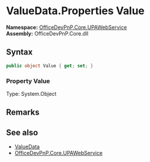 # ValueData.Properties Value
  

**Namespace:** [OfficeDevPnP.Core.UPAWebService](OfficeDevPnP.Core.UPAWebService.md)  
**Assembly:** OfficeDevPnP.Core.dll  
## Syntax
```C#
public object Value { get; set; }
```

### Property Value
Type: System.Object  

## Remarks 

## See also
- [ValueData](OfficeDevPnP.Core.UPAWebService.ValueData.md) 
- [OfficeDevPnP.Core.UPAWebService](OfficeDevPnP.Core.UPAWebService.md)
